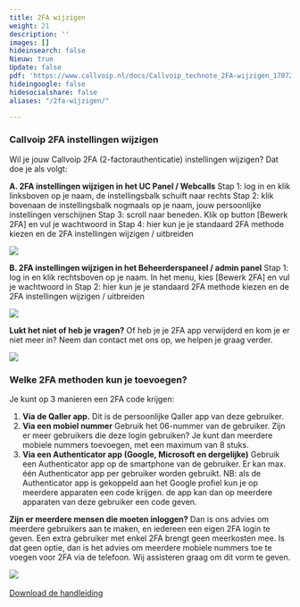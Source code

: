 ```yaml
---
title: 2FA wijzigen
weight: 21
description: ''
images: []
hideinsearch: false
Nieuw: true
Update: false
pdf: 'https://www.callvoip.nl/docs/Callvoip_technote_2FA-wijzigen_170723MT.pdf'
hideingoogle: false
hidesocialshare: false
aliases: "/2fa-wijzigen/"

---
```

<h3>Callvoip 2FA instellingen wijzigen</h3>

Wil je jouw Callvoip 2FA (2-factorauthenticatie) instellingen wijzigen?
Dat doe je als volgt:

**A. 2FA instellingen wijzigen in het UC Panel / Webcalls**
Stap 1: log in en klik linksboven op je naam, de instellingsbalk schuift naar rechts
Stap 2: klik bovenaan de instellingsbalk nogmaals op je naam, jouw persoonlijke instellingen verschijnen
Stap 3: scroll naar beneden. Klik op button \[Bewerk 2FA] en vul je wachtwoord in
Stap 4: hier kun je je standaard 2FA methode kiezen en de 2FA instellingen wijzigen / uitbreiden

<img src="https://res.cloudinary.com/callvoip/image/upload/v1689604642/2fa-1.png">



**B. 2FA instellingen wijzigen in het Beheerderspaneel / admin panel**
Stap 1: log in en klik rechtsboven op je naam. In het menu, kies \[Bewerk 2FA] en vul je wachtwoord in
Stap 2: hier kun je je standaard 2FA methode kiezen en de 2FA instellingen wijzigen / uitbreiden

<img src="https://res.cloudinary.com/callvoip/image/upload/v1689604642/2fa-2.png">




**Lukt het niet of heb je vragen?**
Of heb je je 2FA app verwijderd en kom je er niet meer in?
Neem dan contact met ons op, we helpen je graag verder.

<img src="https://res.cloudinary.com/callvoip/image/upload/v1689604642/2fa-3.png">






<h3>Welke 2FA methoden kun je toevoegen?</h3>

Je kunt op 3 manieren een 2FA code krijgen:

1. **Via de Qaller app.**
   Dit is de persoonlijke Qaller app van deze gebruiker.
2. **Via een mobiel nummer**
   Gebruik het 06-nummer van de gebruiker. Zijn er meer gebruikers die deze login gebruiken?
   Je kunt dan meerdere mobiele nummers toevoegen, met een maximum van 8 stuks.
3. **Via een Authenticator app (Google, Microsoft en dergelijke)**
   Gebruik een Authenticator app op de smartphone van de gebruiker.
   Er kan max. één Authenticator app per gebruiker worden gebruikt.
   NB: als de Authenticator app is gekoppeld aan het Google profiel kun je op meerdere apparaten
   een code krijgen. de app kan dan op meerdere apparaten van deze gebruiker een code geven.



**Zijn er meerdere mensen die moeten inloggen?**
Dan is ons advies om meerdere gebruikers aan te maken, en iedereen een eigen 2FA login te geven. Een
extra gebruiker met enkel 2FA brengt geen meerkosten mee.
Is dat geen optie, dan is het advies om meerdere mobiele nummers toe te voegen voor 2FA via de
telefoon. Wij assisteren graag om dit vorm te geven.

<img src="https://res.cloudinary.com/callvoip/image/upload/v1689604642/2fa-4.png">
<br><br><a href="https://www.callvoip.nl/docs/Callvoip_technote_2FA-wijzigen_170723MT.pdf" class="button" target="_blank">Download de handleiding</a>
